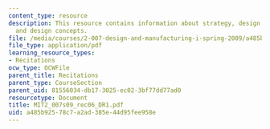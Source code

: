 ```yaml
---
content_type: resource
description: This resource contains information about strategy, design challenges,
  and design concepts.
file: /media/courses/2-007-design-and-manufacturing-i-spring-2009/a485b92578c7a2ad385e44d95fee958e_MIT2_007s09_rec06_DR1.pdf
file_type: application/pdf
learning_resource_types:
- Recitations
ocw_type: OCWFile
parent_title: Recitations
parent_type: CourseSection
parent_uid: 81556034-db17-3025-ec02-3bf77dd77ad0
resourcetype: Document
title: MIT2_007s09_rec06_DR1.pdf
uid: a485b925-78c7-a2ad-385e-44d95fee958e
---
```

